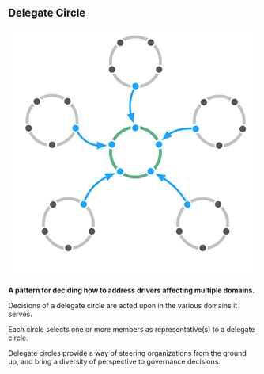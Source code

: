 ## Delegate Circle

![right,fit](img/structural-patterns/delegate-circle.png)

**A pattern for deciding how to address drivers affecting multiple domains.**

Decisions of a delegate circle are acted upon in the various domains it serves.

Each circle selects one or more members as representative(s) to a delegate circle.

Delegate circles provide a way of steering organizations from the ground up, and bring a diversity of perspective to governance decisions.
